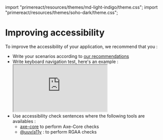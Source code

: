 import "primereact/resources/themes/md-light-indigo/theme.css";
import "primereact/resources/themes/soho-dark/theme.css";

# Improving accessibility

To improve the accessibility of your application, we recommend that you :
- Write your scenarios according to [our recommendations](/docs/recommendations/writing-good-e2e-tests)
- Write keyboard navigation test, here's an example :
  <iframe src="https://carbon.now.sh/embed?bg=rgba%280%2C0%2C0%2C1%29&t=seti&wt=sharp&l=gherkin&width=795&ds=true&dsyoff=0px&dsblur=0px&wc=true&wa=true&pv=0px&ph=0px&ln=true&fl=1&fm=Hack&fs=14px&lh=133%25&si=false&es=2x&wm=false&code=Feature%253A%2520Keyboard%2520Navigation%250A%250A%2520%2520Scenario%253A%2520Focus%2520on%2520app%2520link%2520with%2520back%2520nav%250A%2520%2520%2509Given%2520I%2520visit%2520path%2520%2522https%253A%252F%252Fe2e-test-quest.github.io%252Fweather-app%252F%2522%250A%2520%2520%2520%2520When%2520I%2520start%2520a%2520keyboard%2520navigation%2520from%2520the%2520top%2520of%2520the%2520page%250A%2520%2520%2520%2520%2523%2520Check%2520keyboard%2520navigation%2520%250A%2520%2520%2520%2520Then%2520the%2520next%2520keyboard%2520element%2520focused%2520should%2520be%2520a%2520link%2520named%2520%2522Weather%2520App%27s%2520Logo%2522%250A%2520%2520%2520%2520%2520And%2520the%2520next%2520keyboard%2520element%2520focused%2520should%2520be%2520a%2520link%2520named%2520%2522Home%2522%250A%2520%2520%2520%2520%2520And%2520the%2520next%2520keyboard%2520element%2520focused%2520should%2520be%2520a%2520button%2520named%2520%2522Get%2520started%2522%250A%2520%2520%2520%2520%2520And%2520the%2520previous%2520keyboard%2520element%2520focused%2520should%2520be%2520a%2520link%2520named%2520%2522Home%2522" style={{ margin: '20px 0 0 0', width: '800px', maxWidth: '100%', minHeight: '295px', border: '0', transform: 'scale(1)', overflow:'hidden'}} sandbox="allow-scripts allow-same-origin"></iframe>
- Use accessibility check sentences where the following tools are availables :
  - [axe-core](/docs/wordings/generated-wording-description/en-generated-wording-description/#i-should-not-have-any-axe-core-accessibility-issue) to perform Axe-Core checks
  - [@uuv/a11y](/docs/wordings/generated-wording-description/en-generated-wording-description/#i-should-not-have-any-rgaa-accessibility-issue) : to perform RGAA checks

